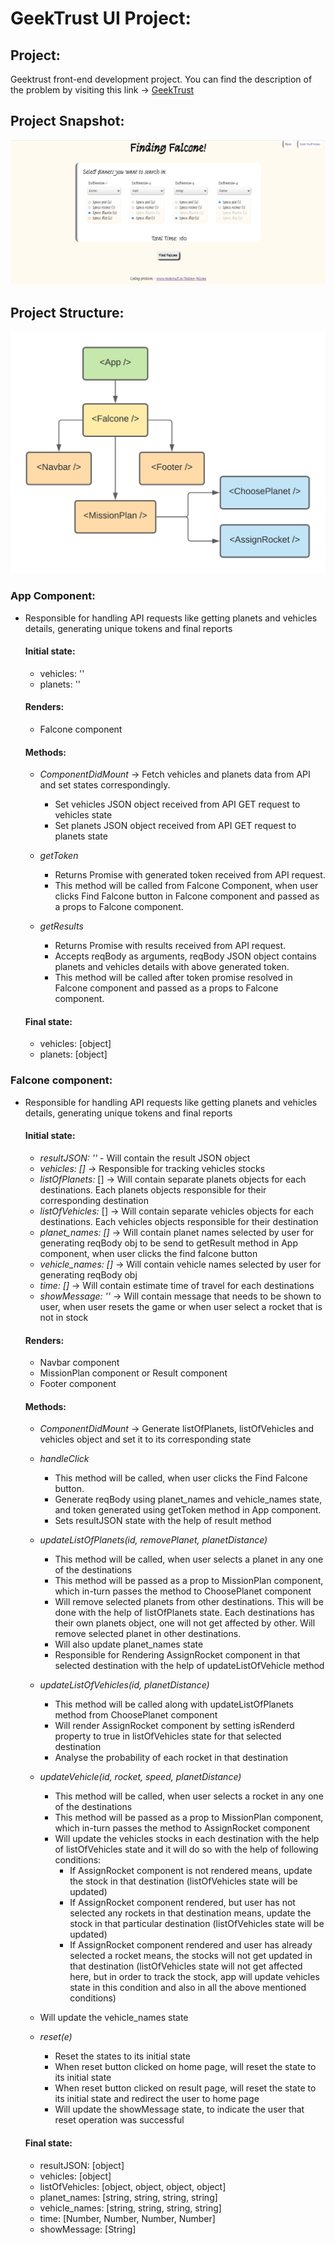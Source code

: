 # GeekTrust UI Project:
## Project:
Geektrust front-end development project. You can find the description of the problem by visiting this link -> [GeekTrust](https://www.geektrust.in/coding-problem/frontend/space)

## Project Snapshot:
![Falcone snapshot](https://github.com/mathans1695/finding-falcone/blob/master/src/Images/Falcone_Snapshot.png)

## Project Structure:
![Falcone flowchart](https://github.com/mathans1695/finding-falcone/blob/master/src/Images/App%20Structure.png)

### App Component:
  * Responsible for handling API requests like getting planets and vehicles details, generating unique tokens and final reports
    #### Initial state:
      - vehicles: ''
      - planets: ''
    #### Renders:
      - Falcone component
    #### Methods:
      - *ComponentDidMount* -> Fetch vehicles and planets data from API and set states correspondingly.
        - Set vehicles JSON object received from API GET request to vehicles state
        - Set planets JSON object received from API GET request to planets state
        
      - *getToken*
        - Returns Promise with generated token received from API request. 
        - This method will be called from Falcone Component, when user clicks Find Falcone button in Falcone component and passed as a props to Falcone component.
      
      - *getResults*
        - Returns Promise with results received from API request. 
        - Accepts reqBody as arguments, reqBody JSON object contains planets and vehicles details with above generated token. 
        - This method will be called after token promise resolved in Falcone component and passed as a props to Falcone component.
    #### Final state:
      - vehicles: [object]
      - planets: [object]
      
### Falcone component:
  * Responsible for handling API requests like getting planets and vehicles details, generating unique tokens and final reports
    #### Initial state:
      - *resultJSON: ''* - Will contain the result JSON object
      - *vehicles: []* -> Responsible for tracking vehicles stocks
      - *listOfPlanets:* [] -> Will contain separate planets objects for each destinations. Each planets objects responsible for their corresponding destination
      - *listOfVehicles:* [] -> Will contain separate vehicles objects for each destinations. Each vehicles objects responsible for their destination
      - *planet_names: []* -> Will contain planet names selected by user for generating reqBody obj to be send to getResult method in App component, when user clicks the find falcone button
      - *vehicle_names: []* -> Will contain vehicle names selected by user for generating reqBody obj
      - *time: []* -> Will contain estimate time of travel for each destinations
      - *showMessage: ''* -> Will contain message that needs to be shown to user, when user resets the game or when user select a rocket that is not in stock
    #### Renders:
      - Navbar component
      - MissionPlan component or Result component
      - Footer component
    #### Methods:
      - *ComponentDidMount* -> Generate listOfPlanets, listOfVehicles and vehicles object and set it to its corresponding state
      
      - *handleClick*
        - This method will be called, when user clicks the Find Falcone button.
        - Generate reqBody using planet_names and vehicle_names state, and token generated using getToken method in App component.
        - Sets resultJSON state with the help of result method
      
      - *updateListOfPlanets(id, removePlanet, planetDistance)*
        - This method will be called, when user selects a planet in any one of the destinations
        - This method will be passed as a prop to MissionPlan component, which in-turn passes the method to ChoosePlanet component
        - Will remove selected planets from other destinations. This will be done with the help of listOfPlanets state. Each destinations has their own planets object, one will not get affected by other. Will remove selected planet in other destinations.
        - Will also update planet_names state
        - Responsible for Rendering AssignRocket component in that selected destination with the help of updateListOfVehicle method
        
      - *updateListOfVehicles(id, planetDistance)*
        - This method will be called along with updateListOfPlanets method from ChoosePlanet component
        - Will render AssignRocket component by setting isRenderd property to true in listOfVehicles state for that selected destination
        - Analyse the probability of each rocket in that destination
        
      - *updateVehicle(id, rocket, speed, planetDistance)*
        - This method will be called, when user selects a rocket in any one of the destinations
        - This method will be passed as a prop to MissionPlan component, which in-turn passes the method to AssignRocket component
        - Will update the vehicles stocks in each destination with the help of listOfVehicles state and it will do so with the help of following conditions:
           - If AssignRocket component is not rendered means, update the stock in that destination (listOfVehicles state will be updated)
           - If AssignRocket component rendered, but user has not selected any rockets in that destination means, update the stock in that particular destination (listOfVehicles state will be updated)
           - If AssignRocket component rendered and user has already selected a rocket means, the stocks will not get updated in that destination (listOfVehicles state will not get affected here, but in order to track the stock, app will update vehicles state in this condition and also in all the above mentioned conditions)
       - Will update the vehicle_names state
       
     - *reset(e)*
       - Reset the states to its initial state
       - When reset button clicked on home page, will reset the state to its initial state
       - When reset button clicked on result page, will reset the state to its initial state and redirect the user to home page
       - Will update the showMessage state, to indicate the user that reset operation was successful
           
    #### Final state:
      - resultJSON: [object]
      - vehicles: [object]
      - listOfVehicles: [object, object, object, object]
      - planet_names: [string, string, string, string]
      - vehicle_names: [string, string, string, string]
      - time: [Number, Number, Number, Number]
      - showMessage: [String]
